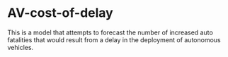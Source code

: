 # AV-cost-of-delay
This is a model that attempts to forecast the number of increased auto fatalities that would result from a delay in the deployment of autonomous vehicles.
